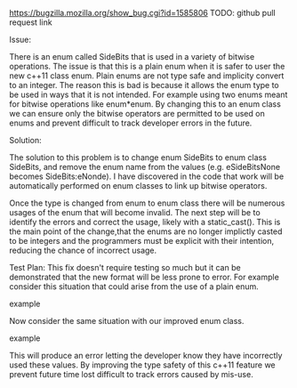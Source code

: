 https://bugzilla.mozilla.org/show_bug.cgi?id=1585806
TODO: github pull request link

Issue:

There is an enum called SideBits that is used in a variety of bitwise operations. The issue is that this is a plain enum when it is safer to user the new c++11 class enum. Plain enums are not type safe and implicity convert to an integer. The reason this is bad is because it allows the enum type to be used in ways that it is not intended. For example using two enums meant for bitwise operations like enum\*enum. By changing this to an enum class we can ensure only the bitwise operators are permitted to be used on enums  and prevent difficult to track developer errors in the future. 

Solution:

The solution to this problem is to change enum SideBits to enum class SideBits, and remove the enum name from the values (e.g. eSideBitsNone becomes SideBits:eNonde). I have discovered in the code that work will be automatically performed on enum classes to link up bitwise operators. 

Once the type is changed from enum to enum class there will be numerous usages of the enum that will become invalid. The next step will be to identify the errors and correct the usage, likely with a static_cast<int>(). This is the main point of the change,that the enums are no longer implictly casted to be integers and the programmers must be explicit with their intention, reducing the chance of incorrect usage.

Test Plan:
This fix doesn't require testing so much but it can be demonstrated that the new format will be less prone to error. For example consider this situation that could arise from the use of a plain enum.

example

Now consider the same situation with our improved enum class.

example

This will produce an error letting the developer know they have incorrectly used these values. By improving the type safety of this c++11 feature we prevent future time lost difficult to track errors caused by mis-use.